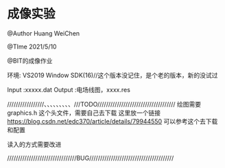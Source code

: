 # 成像实验

@Author Huang WeiChen

@TIme   2021/5/10

@BIT的成像作业


环境: VS2019 
Window SDK(16)//这个版本没记住，是个老的版本，新的没试过

Input :xxxxx.dat
Output :电场线图，xxxx.res

/////////////////、、、、、、、、、///TODO////////////////////////////////////
绘图需要 graphics.h 这个头文件，需要自己去下载
这里放一个链接  https://blog.csdn.net/edc370/article/details/79944550 可以参考这个去下载和配置

读入的方式需要改进





////////////////////////////////BUG///////////////////////////////////////



